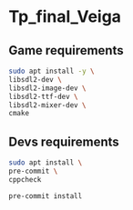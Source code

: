 # Tp_final_Veiga

## Game requirements

```bash
sudo apt install -y \
libsdl2-dev \
libsdl2-image-dev \
libsdl2-ttf-dev \
libsdl2-mixer-dev \
cmake
```

## Devs requirements

```bash
sudo apt install \
pre-commit \
cppcheck

pre-commit install
```
